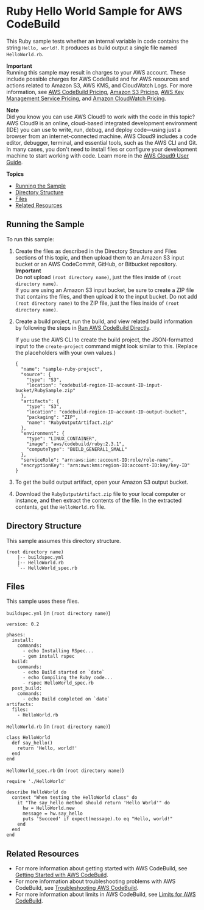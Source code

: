 # Ruby Hello World Sample for AWS CodeBuild<a name="sample-ruby-hw"></a>

This Ruby sample tests whether an internal variable in code contains the string `Hello, world!`\. It produces as build output a single file named `HelloWorld.rb`\.

**Important**  
Running this sample may result in charges to your AWS account\. These include possible charges for AWS CodeBuild and for AWS resources and actions related to Amazon S3, AWS KMS, and CloudWatch Logs\. For more information, see [AWS CodeBuild Pricing](http://aws.amazon.com/codebuild/pricing), [Amazon S3 Pricing](http://aws.amazon.com/s3/pricing), [AWS Key Management Service Pricing](http://aws.amazon.com/kms/pricing), and [Amazon CloudWatch Pricing](http://aws.amazon.com/cloudwatch/pricing)\.

**Note**  
 Did you know you can use AWS Cloud9 to work with the code in this topic? AWS Cloud9 is an online, cloud\-based integrated development environment \(IDE\) you can use to write, run, debug, and deploy code—using just a browser from an internet\-connected machine\. AWS Cloud9 includes a code editor, debugger, terminal, and essential tools, such as the AWS CLI and Git\. In many cases, you don't need to install files or configure your development machine to start working with code\. Learn more in the [AWS Cloud9 User Guide](http://docs.aws.amazon.com/cloud9/latest/user-guide/)\.

**Topics**
+ [Running the Sample](#sample-ruby-hw-running)
+ [Directory Structure](#sample-ruby-hw-dir)
+ [Files](#sample-ruby-hw-files)
+ [Related Resources](#w4aab9c48c35c17)

## Running the Sample<a name="sample-ruby-hw-running"></a>

To run this sample:

1. Create the files as described in the Directory Structure and Files sections of this topic, and then upload them to an Amazon S3 input bucket or an AWS CodeCommit, GitHub, or Bitbucket repository\. 
**Important**  
Do not upload `(root directory name)`, just the files inside of `(root directory name)`\.   
If you are using an Amazon S3 input bucket, be sure to create a ZIP file that contains the files, and then upload it to the input bucket\. Do not add `(root directory name)` to the ZIP file, just the files inside of `(root directory name)`\.

1. Create a build project, run the build, and view related build information by following the steps in [Run AWS CodeBuild Directly](how-to-run.md)\.

   If you use the AWS CLI to create the build project, the JSON\-formatted input to the `create-project` command might look similar to this\. \(Replace the placeholders with your own values\.\)

   ```
   {
     "name": "sample-ruby-project",
     "source": {
       "type": "S3",
       "location": "codebuild-region-ID-account-ID-input-bucket/RubySample.zip"
     },
     "artifacts": {
       "type": "S3",
       "location": "codebuild-region-ID-account-ID-output-bucket",
       "packaging": "ZIP",
       "name": "RubyOutputArtifact.zip"
     },
     "environment": {
       "type": "LINUX_CONTAINER",
       "image": "aws/codebuild/ruby:2.3.1",
       "computeType": "BUILD_GENERAL1_SMALL"
     },
     "serviceRole": "arn:aws:iam::account-ID:role/role-name",
     "encryptionKey": "arn:aws:kms:region-ID:account-ID:key/key-ID"
   }
   ```

1. To get the build output artifact, open your Amazon S3 output bucket\.

1. Download the `RubyOutputArtifact.zip` file to your local computer or instance, and then extract the contents of the file\. In the extracted contents, get the `HelloWorld.rb` file\. 

## Directory Structure<a name="sample-ruby-hw-dir"></a>

This sample assumes this directory structure\.

```
(root directory name)
    |-- buildspec.yml
    |-- HelloWorld.rb
    `-- HelloWorld_spec.rb
```

## Files<a name="sample-ruby-hw-files"></a>

This sample uses these files\.

`buildspec.yml` \(in `(root directory name)`\)

```
version: 0.2

phases:
  install:
    commands:
      - echo Installing RSpec...
      - gem install rspec
  build:
    commands:
      - echo Build started on `date`
      - echo Compiling the Ruby code...
      - rspec HelloWorld_spec.rb 
  post_build:
    commands:
      - echo Build completed on `date`
artifacts:
  files:
    - HelloWorld.rb
```

`HelloWorld.rb` \(in `(root directory name)`\)

```
class HelloWorld
  def say_hello()
    return 'Hello, world!'
  end
end
```

`HelloWorld_spec.rb` \(in `(root directory name)`\)

```
require './HelloWorld'

describe HelloWorld do
  context "When testing the HelloWorld class" do
    it "The say_hello method should return 'Hello World'" do
      hw = HelloWorld.new
      message = hw.say_hello
      puts 'Succeed' if expect(message).to eq "Hello, world!"
    end
  end
end
```

## Related Resources<a name="w4aab9c48c35c17"></a>
+ For more information about getting started with AWS CodeBuild, see [Getting Started with AWS CodeBuild](getting-started.md)\.
+ For more information about troubleshooting problems with AWS CodeBuild, see [Troubleshooting AWS CodeBuild](troubleshooting.md)\.
+ For more information about limits in AWS CodeBuild, see [Limits for AWS CodeBuild](limits.md)\.